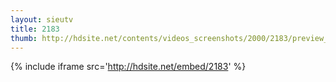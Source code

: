 ```yaml
---
layout: sieutv
title: 2183
thumb: http://hdsite.net/contents/videos_screenshots/2000/2183/preview_360p.mp4.jpg
---
```

{% include iframe src='http://hdsite.net/embed/2183' %}
 
